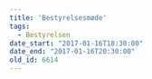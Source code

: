 ```yaml
---
title: 'Bestyrelsesmøde'
tags:
  - Bestyrelsen
date_start: "2017-01-16T18:30:00"
date_end: "2017-01-16T20:30:00"
old_id: 6614
---
```

